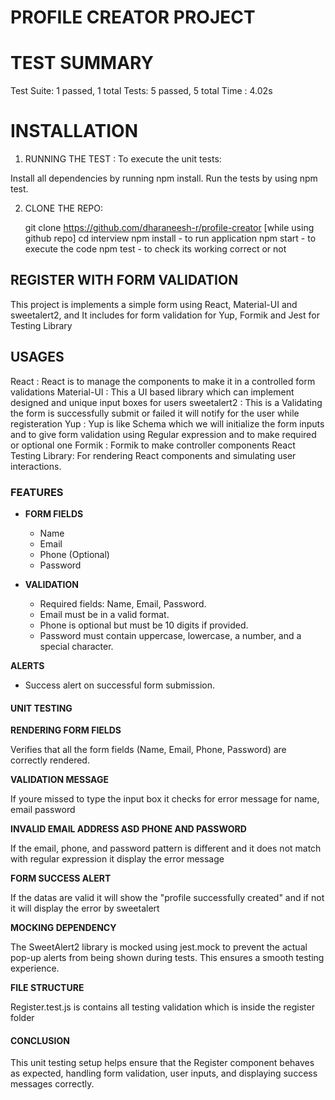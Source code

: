  # PROFILE CREATOR PROJECT

 # TEST SUMMARY

Test Suite: 1 passed, 1 total
Tests: 5 passed, 5 total
Time : 4.02s


# INSTALLATION

1. RUNNING THE TEST : 
To execute the unit tests:

Install all dependencies by running npm install.
Run the tests by using npm test.

2. CLONE THE REPO:

   git clone https://github.com/dharaneesh-r/profile-creator [while using github repo]
   cd interview
   npm install  - to run application
   npm start  - to execute the code
   npm test - to check its working correct or not

## REGISTER WITH FORM VALIDATION 

This project is implements a simple form using React, Material-UI and sweetalert2, and It includes for form validation for Yup, Formik and Jest for Testing Library

## USAGES

React : React is to manage the components to make it in a controlled form validations
Material-UI : This a UI based library which can implement designed and unique input boxes for users
sweetalert2 : This is a Validating the form is successfully submit or failed it will notify for the user while registeration
Yup : Yup is like Schema which we will initialize the form inputs and to give form validation using Regular expression and to make required or optional one
Formik : Formik to make controller components
React Testing Library: For rendering React components and simulating user interactions.


### FEATURES


- **FORM FIELDS**
  - Name
  - Email
  - Phone (Optional)
  - Password

- **VALIDATION**
  - Required fields: Name, Email, Password.
  - Email must be in a valid format.
  - Phone is optional but must be 10 digits if provided.
  - Password must contain uppercase, lowercase, a number, and a special character.

**ALERTS**
  - Success alert on successful form submission.


#### UNIT TESTING

**RENDERING FORM FIELDS**

Verifies that all the form fields (Name, Email, Phone, Password) are correctly rendered.

**VALIDATION MESSAGE**

If youre missed to type the input box it checks for error message for name, email password

**INVALID EMAIL ADDRESS ASD PHONE AND PASSWORD**

If the email, phone, and password pattern is different and it does not match with regular expression it display the error message

**FORM SUCCESS ALERT**

If the datas are valid it will show the "profile successfully created" and if not it will display the error by sweetalert 

**MOCKING DEPENDENCY**

The SweetAlert2 library is mocked using jest.mock to prevent the actual pop-up alerts from being shown during tests. This ensures a smooth testing experience.

**FILE STRUCTURE**

Register.test.js is contains all testing validation which is inside the register folder



#### CONCLUSION

This unit testing setup helps ensure that the Register component behaves as expected, handling form validation, user inputs, and displaying success messages correctly.


